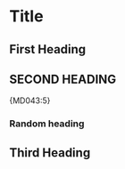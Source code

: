 # Title

## First Heading

## SECOND HEADING

{MD043:5}

### Random heading

## Third Heading

<!-- markdownlint-configure-file {
  "MD043": {
    "headings": [
      "# Title",
      "## First Heading",
      "## Second Heading",
      "*",
      "## Third Heading"
    ],
    "match_case": true
  }
} -->
